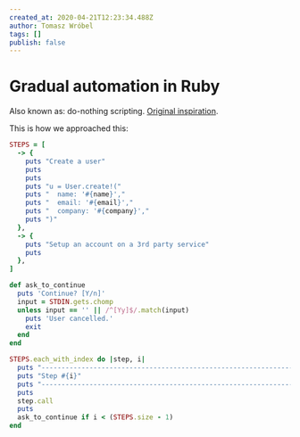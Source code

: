```yaml
---
created_at: 2020-04-21T12:23:34.488Z
author: Tomasz Wróbel
tags: []
publish: false
---
```


# Gradual automation in Ruby 

Also known as: do-nothing scripting. [Original inspiration](https://blog.danslimmon.com/2019/07/15/do-nothing-scripting-the-key-to-gradual-automation/).


This is how we approached this:

```ruby
STEPS = [
  -> {
    puts "Create a user"
    puts
    puts
    puts "u = User.create!("
    puts "  name: '#{name}',"
    puts "  email: '#{email}',"
    puts "  company: '#{company}',"
    puts ")"
  },
  -> {
    puts "Setup an account on a 3rd party service"
    puts
  },
]

def ask_to_continue
  puts 'Continue? [Y/n]'
  input = STDIN.gets.chomp
  unless input == '' || /^[Yy]$/.match(input)
    puts 'User cancelled.'
    exit
  end
end

STEPS.each_with_index do |step, i|
  puts "-----------------------------------------------------------------------"
  puts "Step #{i}"
  puts "-----------------------------------------------------------------------"
  puts
  step.call
  puts
  ask_to_continue if i < (STEPS.size - 1)
end
```
